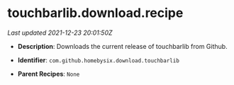 # touchbarlib.download.recipe

_Last updated 2021-12-23 20:01:50Z_

- **Description**: Downloads the current release of touchbarlib from Github.

- **Identifier**: `com.github.homebysix.download.touchbarlib`

- **Parent Recipes**: `None`
